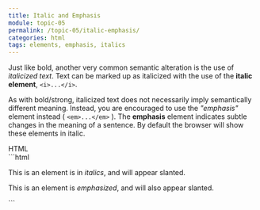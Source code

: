 ```yaml
---
title: Italic and Emphasis
module: topic-05
permalink: /topic-05/italic-emphasis/
categories: html
tags: elements, emphasis, italics
---
```


<div class="divider-heading"></div>

Just like bold, another very common semantic alteration is the use of _italicized text_. Text can be marked up as italicized with the use of the **italic element**, `<i>...</i>`.

As with bold/strong, italicized text does not necessarily imply semantically different meaning. Instead, you are encouraged to use the _"emphasis"_ element instead ( `<em>...</em>` ). The **emphasis** element indicates subtle changes in the meaning of a sentence. By default the browser will show these elements in italic.


<div class="code-heading">
  <span class="html">HTML</span>
</div>
```html
<p>This is an element is in <i>italics</i>, and will appear slanted.</p>

<p>This is an element is <em>emphasized</em>, and will also appear slanted.</p>
```


<div class="external-embed">
  <p data-height="400" data-theme-id="30567" data-slug-hash="zEveXE" data-default-tab="html,result" data-user="Media-Ed-Online" data-pen-title="topic-05: Semantic HTML Pt. 2" class="codepen"></p>
</div>
